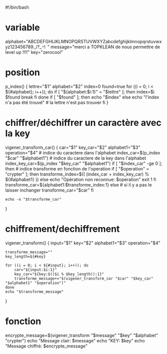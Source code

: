 #!/bin/bash

# variable
alphabet="ABCDEFGHIJKLMNOPQRSTUVWXYZabcdefghijklmnopqrstuvwxyz123456789.,/?_-!: "
message="merci a TOPKLEAN de nous permettre de level up !!!!"
key="zerocool"

# position
p_index() {
    lettre="$1"
    alphabet="$2"
    index=0
    found=true
    for ((i = 0; i < ${#alphabet}; i++)); do
        if [ "${alphabet:$i:1}" = "$lettre" ]; then
            index=$i
            $found
            break
        fi
    done
    if [ "$found" ]; then
        echo "$index"
    else
        echo "l'index n'a pas été trouvé"  # la lettre n'est pas trouver
    fi
}
# chiffrer/déchiffrer un caractère avec la key
vigener_transform_car() {
    car="$1"
    key_car="$2"
    alphabet1="$3"
    operation="$4"
    # indice du caractere dans l'alphabet
    index_car=$(p_index "$car" "$alphabet1")
    # indice du caractere de la key dans l'alphabet
    index_key_car=$(p_index "$key_car" "$alphabet1")
    if [ "$index_car" -ge 0 ]; then
        # indice transforme en fonction de l'operation
        if [ "$operation" = "crypter" ]; then
            transforme_index=$(( (index_car + index_key_car) % ${#alphabet1} ))
        else
            echo "Opération non reconnue: $operation"
            exit 1
        fi
        transforme_car=${alphabet1:$transforme_index:1}
    else
        # si il y a pas le laisser inchanger
        transforme_car="$car"
    fi

    echo -n "$transforme_car"
}
# chiffrement/dechiffrement
vigener_transform() {
    input="$1"
    key="$2"
    alphabet1="$3"
    operation="$4"

    transforme_message=""
    key_length=${#key}

    for ((i = 0; i < ${#input}; i++)); do
        car="${input:$i:1}"
        key_car="${key:$(($i % $key_length)):1}"
        transforme_message+="$(vigener_transform_car "$car" "$key_car" "$alphabet1" "$operation")"
    done
    echo "$transforme_message"
}
# fonction
encrypte_message=$(vigener_transform "$message" "$key" "$alphabet" "crypter")
echo "Message clair: $message"
echo "KEY: $key"
echo "Message chiffré: $encrypte_message"
